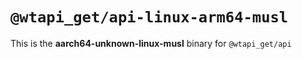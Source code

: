 # `@wtapi_get/api-linux-arm64-musl`

This is the **aarch64-unknown-linux-musl** binary for `@wtapi_get/api`
